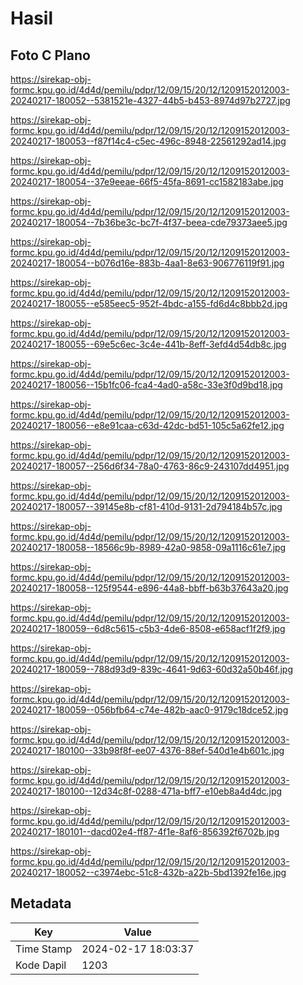 # Hasil

## Foto C Plano

https://sirekap-obj-formc.kpu.go.id/4d4d/pemilu/pdpr/12/09/15/20/12/1209152012003-20240217-180052--5381521e-4327-44b5-b453-8974d97b2727.jpg

https://sirekap-obj-formc.kpu.go.id/4d4d/pemilu/pdpr/12/09/15/20/12/1209152012003-20240217-180053--f87f14c4-c5ec-496c-8948-22561292ad14.jpg

https://sirekap-obj-formc.kpu.go.id/4d4d/pemilu/pdpr/12/09/15/20/12/1209152012003-20240217-180054--37e9eeae-66f5-45fa-8691-cc1582183abe.jpg

https://sirekap-obj-formc.kpu.go.id/4d4d/pemilu/pdpr/12/09/15/20/12/1209152012003-20240217-180054--7b36be3c-bc7f-4f37-beea-cde79373aee5.jpg

https://sirekap-obj-formc.kpu.go.id/4d4d/pemilu/pdpr/12/09/15/20/12/1209152012003-20240217-180054--b076d16e-883b-4aa1-8e63-906776119f91.jpg

https://sirekap-obj-formc.kpu.go.id/4d4d/pemilu/pdpr/12/09/15/20/12/1209152012003-20240217-180055--e585eec5-952f-4bdc-a155-fd6d4c8bbb2d.jpg

https://sirekap-obj-formc.kpu.go.id/4d4d/pemilu/pdpr/12/09/15/20/12/1209152012003-20240217-180055--69e5c6ec-3c4e-441b-8eff-3efd4d54db8c.jpg

https://sirekap-obj-formc.kpu.go.id/4d4d/pemilu/pdpr/12/09/15/20/12/1209152012003-20240217-180056--15b1fc06-fca4-4ad0-a58c-33e3f0d9bd18.jpg

https://sirekap-obj-formc.kpu.go.id/4d4d/pemilu/pdpr/12/09/15/20/12/1209152012003-20240217-180056--e8e91caa-c63d-42dc-bd51-105c5a62fe12.jpg

https://sirekap-obj-formc.kpu.go.id/4d4d/pemilu/pdpr/12/09/15/20/12/1209152012003-20240217-180057--256d6f34-78a0-4763-86c9-243107dd4951.jpg

https://sirekap-obj-formc.kpu.go.id/4d4d/pemilu/pdpr/12/09/15/20/12/1209152012003-20240217-180057--39145e8b-cf81-410d-9131-2d794184b57c.jpg

https://sirekap-obj-formc.kpu.go.id/4d4d/pemilu/pdpr/12/09/15/20/12/1209152012003-20240217-180058--18566c9b-8989-42a0-9858-09a1116c61e7.jpg

https://sirekap-obj-formc.kpu.go.id/4d4d/pemilu/pdpr/12/09/15/20/12/1209152012003-20240217-180058--125f9544-e896-44a8-bbff-b63b37643a20.jpg

https://sirekap-obj-formc.kpu.go.id/4d4d/pemilu/pdpr/12/09/15/20/12/1209152012003-20240217-180059--6d8c5615-c5b3-4de6-8508-e658acf1f2f9.jpg

https://sirekap-obj-formc.kpu.go.id/4d4d/pemilu/pdpr/12/09/15/20/12/1209152012003-20240217-180059--788d93d9-839c-4641-9d63-60d32a50b46f.jpg

https://sirekap-obj-formc.kpu.go.id/4d4d/pemilu/pdpr/12/09/15/20/12/1209152012003-20240217-180059--056bfb64-c74e-482b-aac0-9179c18dce52.jpg

https://sirekap-obj-formc.kpu.go.id/4d4d/pemilu/pdpr/12/09/15/20/12/1209152012003-20240217-180100--33b98f8f-ee07-4376-88ef-540d1e4b601c.jpg

https://sirekap-obj-formc.kpu.go.id/4d4d/pemilu/pdpr/12/09/15/20/12/1209152012003-20240217-180100--12d34c8f-0288-471a-bff7-e10eb8a4d4dc.jpg

https://sirekap-obj-formc.kpu.go.id/4d4d/pemilu/pdpr/12/09/15/20/12/1209152012003-20240217-180101--dacd02e4-ff87-4f1e-8af6-856392f6702b.jpg

https://sirekap-obj-formc.kpu.go.id/4d4d/pemilu/pdpr/12/09/15/20/12/1209152012003-20240217-180052--c3974ebc-51c8-432b-a22b-5bd1392fe16e.jpg


## Metadata

| Key        | Value               |
| ---------- | ------------------- |
| Time Stamp | 2024-02-17 18:03:37 |
| Kode Dapil | 1203                |



